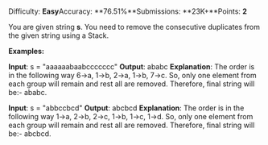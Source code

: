### 

Difficulty: **Easy**Accuracy: **76.51%**Submissions: **23K+**Points: **2**

You are given string **s**. You need to remove the consecutive duplicates from the given string using a Stack.  

**Examples:**

**Input**: s = "aaaaaabaabccccccc"
**Output**: ababc
**Explanation**: The order is in the following way 6->a, 1->b, 2->a, 1->b, 7->c. So, only one element from each group will remain and rest all are removed. Therefore, final string will be:- ababc.

**Input**: s = "abbccbcd"
**Output**: abcbcd
**Explanation**: The order is in the following way 1->a, 2->b, 2->c, 1->b, 1->c, 1->d. So, only one element from each group will remain and rest all are removed. Therefore, final string will be:- abcbcd.